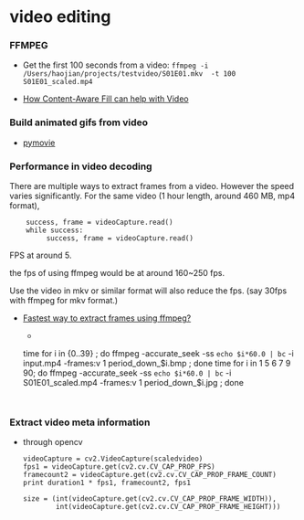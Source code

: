 video editing
=================

### FFMPEG

- Get the first 100 seconds from a video: ```ffmpeg -i  /Users/haojian/projects/testvideo/S01E01.mkv  -t 100   S01E01_scaled.mp4```


- [How Content-Aware Fill can help with Video](http://tv.adobe.com/watch/short-and-suite/how-contentaware-fill-can-help-with-video/)


### Build animated gifs from video

- [pymovie](http://zulko.github.io/blog/2014/01/23/making-animated-gifs-from-video-files-with-python/)


### Performance in video decoding

There are multiple ways to extract frames from a video. However the speed varies significantly.
For the same video (1 hour length, around 460 MB, mp4 format), 


```
    success, frame = videoCapture.read()
    while success:
         success, frame = videoCapture.read()
```

FPS at around 5.


the fps of using ffmpeg would be at around 160~250 fps.

Use the video in mkv or similar format will also reduce the fps. (say 30fps with ffmpeg for mkv format.)



- [Fastest way to extract frames using ffmpeg?](http://stackoverflow.com/questions/10957412/fastest-way-to-extract-frames-using-ffmpeg)
	- ```
	time for i in {0..39} ; do ffmpeg -accurate_seek -ss `echo $i*60.0 | bc` -i input.mp4   -frames:v 1 period_down_$i.bmp ; done
	time for i in 1 5 6 7 9 90; do ffmpeg -accurate_seek -ss `echo $i*60.0 | bc` -i S01E01_scaled.mp4   -frames:v 1 period_down_$i.jpg ; done
	
	```
	
	
### Extract video meta information

- through opencv
	```
    videoCapture = cv2.VideoCapture(scaledvideo)
    fps1 = videoCapture.get(cv2.cv.CV_CAP_PROP_FPS)
    framecount2 = videoCapture.get(cv2.cv.CV_CAP_PROP_FRAME_COUNT)
    print duration1 * fps1, framecount2, fps1

    size = (int(videoCapture.get(cv2.cv.CV_CAP_PROP_FRAME_WIDTH)),
            int(videoCapture.get(cv2.cv.CV_CAP_PROP_FRAME_HEIGHT)))
	```
